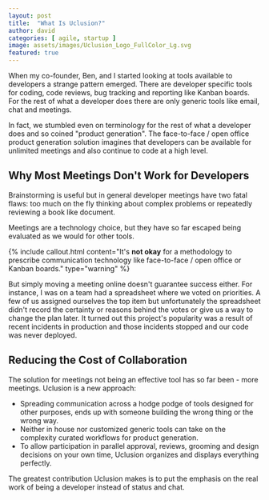 ```yaml
---
layout: post
title:  "What Is Uclusion?"
author: david
categories: [ agile, startup ]
image: assets/images/Uclusion_Logo_FullColor_Lg.svg
featured: true
---
```

When my co-founder, Ben, and I started looking at tools available to developers a strange pattern emerged. There are
developer specific tools for coding, code reviews, bug tracking and reporting like Kanban boards. For the rest of what
a developer does there are only generic tools like email, chat and meetings.

In fact, we stumbled even on terminology for the rest of what a developer does and so coined "product generation". 
The face-to-face / open office product generation solution imagines that developers can be available for unlimited 
meetings and also continue to code at a high level.

## Why Most Meetings Don't Work for Developers
Brainstorming is useful but in general developer meetings have two fatal flaws: too much on the fly thinking 
about complex problems or repeatedly reviewing a book like document.

Meetings are a technology choice, but they have so far escaped being evaluated as we would for other tools.

{% include callout.html
content="It's **not okay** for a methodology to prescribe communication technology like face-to-face / open office or
Kanban boards."
type="warning" %}

But simply moving a meeting online doesn't guarantee success either. For instance, I was on a team had a spreadsheet
where we voted on priorities. A few of us assigned ourselves the top item but unfortunately the spreadsheet didn't
record the certainty or reasons behind the votes or give us a way to change the plan later. It turned out this 
project's popularity was a result of recent incidents in production and those incidents stopped and our code was never 
deployed.

## Reducing the Cost of Collaboration
The solution for meetings not being an effective tool has so far been - more meetings. Uclusion is a new approach:

* Spreading communication across a hodge podge of tools designed for other purposes, ends up with someone building
  the wrong thing or the wrong way.
* Neither in house nor customized generic tools can take on the complexity curated workflows for product generation.
* To allow participation in parallel approval, reviews, grooming and design decisions on your own time, Uclusion
organizes and displays everything perfectly.

The greatest contribution Uclusion makes is to put the emphasis on the real work of being a developer instead of
status and chat.